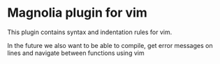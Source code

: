 Magnolia plugin for vim
=======================

This plugin contains syntax and indentation rules for vim.

In the future we also want to be able to compile, get error messages on lines and navigate between functions using vim

